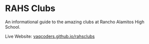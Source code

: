 # RAHS Clubs

An informational guide to the amazing clubs at Rancho Alamitos High School.

Live Website: [vaqcoders.github.io/rahsclubs](https://vaqcoders.github.io/rahsclubs/)
